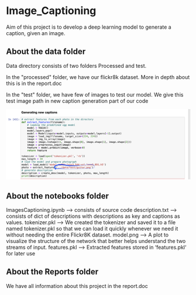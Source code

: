 Image_Captioning
==============================

Aim of this project is to develop a deep learning model to generate a caption, given an image.


## About the data folder

Data directory consists of two folders Processed and test.

In the "processed" folder, we have our flickr8k dataset. More in depth about this is in the report.doc

In the "test" folder, we have few of images to test our model. We give this test image path in new caption generation part of our code 

![png](reports/output.png)

## About the notebooks folder

ImagesCaptioning.ipynb --> consists of source code
description.txt --> consists of dict of descriptions with descriptions as key and captions as values. 
tokenizer.pkl --> We created the tokenizer and saved it to a file named tokenizer.pkl so that we can load it quickly whenever we need it without needing the entire Flickr8K dataset. 
model.png --> A plot to visualize the structure of the network that better helps understand the two streams of input.
features.pkl -->  Extracted features stored in ‘features.pkl‘ for later use 

## About the Reports folder

We have all information about this project in the report.doc




